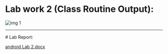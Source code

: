 # Lab work 2 (Class Routine Output):

![img 1](https://github.com/user-attachments/assets/f70d14b7-ec9d-4749-b5ee-058b1e3fe4a3)

<hr/>
# Lab Report:

[android Lab 2.docx](https://github.com/user-attachments/files/16757808/android.Lab.2.docx)

